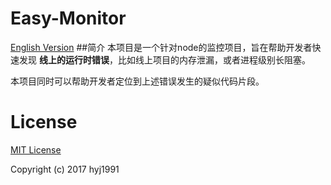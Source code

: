 # Easy-Monitor
[English Version](https://github.com/hyj1991/easy-monitor/blob/master/README.md)
##简介
本项目是一个针对node的监控项目，旨在帮助开发者快速发现 **线上的运行时错误**，比如线上项目的内存泄漏，或者进程级别长阻塞。

本项目同时可以帮助开发者定位到上述错误发生的疑似代码片段。

# License

[MIT License](LICENSE)

Copyright (c) 2017 hyj1991